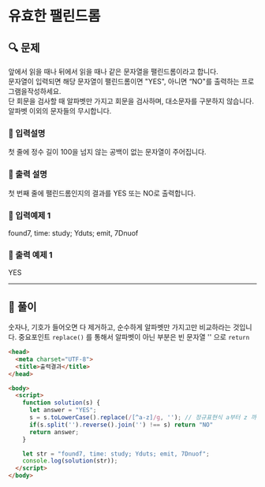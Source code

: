 # 유효한 팰린드롬

##  🔍 문제 
앞에서 읽을 때나 뒤에서 읽을 때나 같은 문자열을 팰린드롬이라고 합니다.  
문자열이 입력되면 해당 문자열이 팰린드롬이면 "YES", 아니면 “NO"를 출력하는 프로그램을작성하세요.  
단 회문을 검사할 때 알파벳만 가지고 회문을 검사하며, 대소문자를 구분하지 않습니다.  
알파벳 이외의 문자들의 무시합니다.


### 🔹 입력설명
첫 줄에 정수 길이 100을 넘지 않는 공백이 없는 문자열이 주어집니다.  

### 🔹 출력 설명
첫 번째 줄에 팰린드롬인지의 결과를 YES 또는 NO로 출력합니다.  

### 🔹 입력예제 1
found7, time: study; Yduts; emit, 7Dnuof 

### 🔹 출력 예제 1
YES


----

##  📌 풀이
숫자나, 기호가 들어오면 다 제거하고, 순수하게 알파벳만 가지고만 비교하라는 것입니다.
중요포인트 `replace()` 를 통해서 알파벳이 아닌 부분은 빈 문자열 '' 으로 `return`


```html
<head>
  <meta charset="UTF-8">
  <title>출력결과</title>
</head>

<body>
  <script>
    function solution(s) {
      let answer = "YES";
      s = s.toLowerCase().replace(/[^a-z]/g, ''); // 정규표현식 a부터 z 까지 아닌것을 global 속성 즉, 전체부분을 찾아서 빈 문자열로 남기는것
      if(s.split('').reverse().join('') !== s) return "NO"
      return answer;
    }

    let str = "found7, time: study; Yduts; emit, 7Dnuof";
    console.log(solution(str));
  </script>
</body>
```
